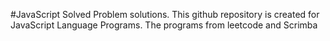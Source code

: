 #JavaScript Solved Problem solutions.
This github repository is created for JavaScript Language Programs.
The programs from leetcode and Scrimba 
